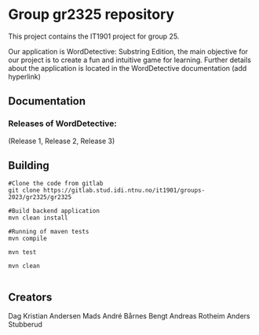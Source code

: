 # Group gr2325 repository

This project contains the IT1901 project for group 25. 

Our application is WordDetective: Substring Edition, the main objective for our project is to create a fun and intuitive game for learning.
Further details about the application is located in the WordDetective documentation (add hyperlink)

## Documentation

### Releases of WordDetective:

(Release 1, Release 2, Release 3)

## Building

```shell
#Clone the code from gitlab
git clone https://gitlab.stud.idi.ntnu.no/it1901/groups-2023/gr2325/gr2325

#Build backend application
mvn clean install

#Running of maven tests
mvn compile

mvn test

mvn clean


```

## Creators

Dag Kristian Andersen
Mads André Bårnes
Bengt Andreas Rotheim
Anders Stubberud

